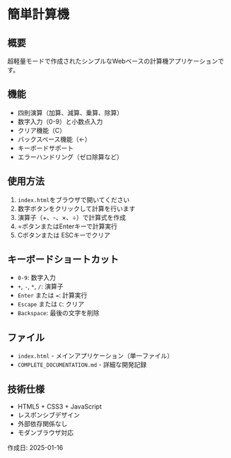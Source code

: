 # 簡単計算機

## 概要
超軽量モードで作成されたシンプルなWebベースの計算機アプリケーションです。

## 機能
- 四則演算（加算、減算、乗算、除算）
- 数字入力（0-9）と小数点入力
- クリア機能（C）
- バックスペース機能（←）
- キーボードサポート
- エラーハンドリング（ゼロ除算など）

## 使用方法
1. `index.html`をブラウザで開いてください
2. 数字ボタンをクリックして計算を行います
3. 演算子（+、-、×、÷）で計算式を作成
4. =ボタンまたはEnterキーで計算実行
5. Cボタンまたは ESCキーでクリア

## キーボードショートカット
- `0-9`: 数字入力
- `+`, `-`, `*`, `/`: 演算子
- `Enter` または `=`: 計算実行
- `Escape` または `C`: クリア
- `Backspace`: 最後の文字を削除

## ファイル
- `index.html` - メインアプリケーション（単一ファイル）
- `COMPLETE_DOCUMENTATION.md` - 詳細な開発記録

## 技術仕様
- HTML5 + CSS3 + JavaScript
- レスポンシブデザイン
- 外部依存関係なし
- モダンブラウザ対応

作成日: 2025-01-16